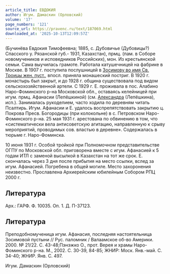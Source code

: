 ```yaml
---
article_title: ЕВДОКИЯ
author: Игум. Дамаскин (Орловский)
volume: '17'
page_numbers: '121'
source_url: https://pravenc.ru/text/187069.html
downloaded_at: '2025-10-13T12:09:57Z'
---
```


(Бучинёва Евдокия Тимофеевна; 1885, с. Дубовичье (Дубовицы?) Спасского у. Рязанской губ.- 1931, Казахстан), прмц. (пам. в Соборе новомучеников и исповедников Российских), мон. Из крестьянской семьи. Сама выучилась грамоте. Работала катушечницей на фабрике в Москве. В 1907 г. поступила послушницей в [Зосимову во имя Св. Троицы жен. пуст.](<https://pravenc.ru/text/Зосимову во имя Св  Троицы жен  пуст .html>), впосл. приняла монашеский постриг. В 1920 г. монастырь был закрыт, и до 1928 г. община существовала под видом сельскохозяйственной артели. С 1929 г. Е. проживала в пос. Алабино Наро-Фоминского р-на Московской обл., оставаясь келейницей при игум. прмц. Афанасии (Лепёшкиной) (см. [Александра](https://pravenc.ru/text/Александра.html) (Лепёшкина), исп.). Занималась рукоделием, часто ходила по деревням читать Псалтирь. Игум. Афанасии и Е. удалось воспрепятствовать закрытию ц. Покрова Пресв. Богородицы (при колокольне) в с. Петровском Наро-Фоминского р-на. 25 мая 1931 г. арестована по обвинению в том, что «систематически вела антисоветскую агитацию, направленную к срыву мероприятий, проводимых сов. властью в деревне». Содержалась в тюрьме г. Наро-Фоминска.

10 июня 1931 г. Особой тройкой при Полномочном представительстве ОГПУ по Московской обл. приговорена вместе с игум. Афанасией к 5 годам ИТЛ с заменой высылкой в Казахстан на тот же срок. Е. скончалась через 3 дня после прибытия на место ссылки, вслед за игум. Афанасией. Погребена в общей могиле. Место захоронения неизвестно. Прославлена Архиерейским юбилейным Собором РПЦ 2000 г.

## Литература

Арх.: ГАРФ. Ф. 10035. Оп. 1. Д. П-37123.

## Литература

Преподобномученица игум. Афанасия, последняя настоятельница Зосимовой пустыни // Рус. паломник / Валаамское об-во Америки. 2000. № 21/22. С. 43-48;Пэнэжко О., прот. Верея и храмы Наро-Фоминского р-на. М., 2002. С. 30-39, 84-85; ЖНИР: Моск. Янв.-май. С. 34-40; ЖНИР. Янв. С. 497.

Игум. Дамаскин (Орловский)
